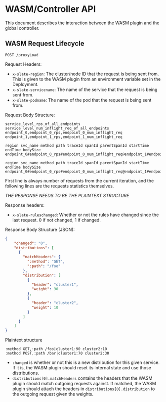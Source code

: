 # WASM/Controller API

This document describes the interaction between the WASM plugin and the global controller.

## WASM Request Lifecycle

`POST /proxyLoad`

Request Headers:
- `x-slate-region`: The cluster/node ID that the request is being sent from. This is given to the WASM plugin from an environment
variable set in the Deployment.
- `x-slate-servicename`: The name of the service that the request is being sent from.
- `x-slate-podname`: The name of the pod that the request is being sent from.

Request Body Structure:
```
service_level_rps_of_all_endpoints
service_level_num_inflight_req_of_all_endpoints
endpoint_0,endpoint_0_rps,endpoint_0_num_inflight_req
endpoint_1,endpoint_1_rps,endpoint_1_num_inflight_req

region svc_name method path traceId spanId parentSpanId startTime endTime bodySize endpoint_0#endpoint_0_rps#endpoint_0_num_inflight_req@endpoint_1#endpoint_1_rps#endpoint_1_num_inflight_req

region svc_name method path traceId spanId parentSpanId startTime endTime bodySize endpoint_0#endpoint_0_rps#endpoint_0_num_inflight_req@endpoint_1#endpoint_1_rps#endpoint_1_num_inflight_req
```

First line is always number of requests from the current iteration, and the following lines are the requests statistics themselves.

*THE RESPONSE NEEDS TO BE THE PLAINTEXT STRUCTURE*

Response headers:
- `x-slate-ruleschanged`: Whether or not the rules have changed since the last request. 0 if not changed, 1 if changed.

Response Body Structure (JSON):
```json
{
    "changed": "0",
    "distributions": [
      {
        "matchHeaders": {
          ":method": "GET",
          ":path": "/foo"
        },
        "distribution": [
          {
            "header": "cluster1",
            "weight": 90
          },
          {
            "header": "cluster2",
            "weight": 10
          }
        ]
      }
    ]
}
```

Plaintext structure
```
:method GET,:path /foo|cluster1:90 cluster2:10
:method POST,:path /bar|cluster1:70 cluster2:30
```

- `changed` is whether or not this is a new distribution for this given service. If it is, the WASM plugin should reset its internal state and use those distributions.
- `distributions[0].matchHeaders` contains the headers that the WASM plugin should match outgoing requests against. If matched, the WASM plugin should attach the headers in `distributions[0].distribution` to the outgoing request given the weights.


